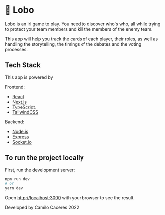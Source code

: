 # 🐺 Lobo

Lobo is an irl game to play. You need to discover who's who, all while trying to protect your team members and kill the members of the enemy team.

This app will help you track the cards of each player, their roles, as well as handling the storytelling, the timings of the debates and the voting processes.

## Tech Stack

This app is powered by

Frontend: 
- [React](https://reactjs.org/) 
- [Next.js](https://nextjs.org/)
- [TypeScript](https://www.typescriptlang.org/).
- [TailwindCSS](https://tailwindcss.com/)

Backend:
- [Node.js](https://nodejs.org/en/)
- [Express](https://expressjs.com/)
- [Socket.io](https://socket.io/) 


## To run the project locally

First, run the development server:

```bash
npm run dev
# or
yarn dev
```

Open [http://localhost:3000](http://localhost:3000) with your browser to see the result.

Developed by Camilo Caceres 2022